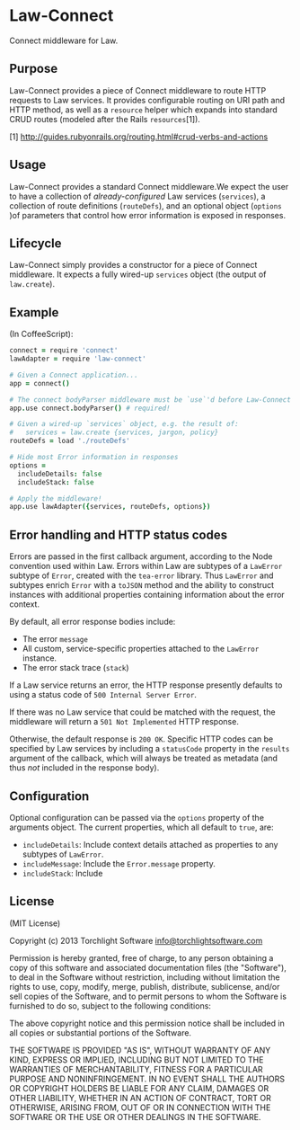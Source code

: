 # Law-Connect

Connect middleware for Law.

## Purpose
Law-Connect provides a piece of Connect middleware to route HTTP requests
to Law services. It provides configurable routing on URI path and HTTP
method, as well as a `resource` helper which expands into standard CRUD
routes (modeled after the Rails `resources`[1]).

[1] http://guides.rubyonrails.org/routing.html#crud-verbs-and-actions

## Usage
Law-Connect provides a standard Connect middleware.We expect the user to have a
collection of _already-configured_ Law services (`services`), a collection of
route definitions (`routeDefs`), and an optional object (`options` )of parameters
that control how error information is exposed in responses.

## Lifecycle
Law-Connect simply provides a constructor for a piece of Connect middleware.
It expects a fully wired-up `services` object (the output of `law.create`).

## Example
(In CoffeeScript):

```coffee
connect = require 'connect'
lawAdapter = require 'law-connect'

# Given a Connect application...
app = connect()

# The connect bodyParser middleware must be `use`'d before Law-Connect
app.use connect.bodyParser() # required!

# Given a wired-up `services` object, e.g. the result of:
#   services = law.create {services, jargon, policy}
routeDefs = load './routeDefs'

# Hide most Error information in responses
options =
  includeDetails: false
  includeStack: false

# Apply the middleware!
app.use lawAdapter({services, routeDefs, options})
```

## Error handling and HTTP status codes

Errors are passed in the first callback argument, according to the Node convention
used within Law. Errors within Law are subtypes of a `LawError` subtype of `Error`,
created with the `tea-error` library. Thus `LawError` and subtypes enrich `Error`
with a `toJSON` method and the ability to construct instances with additional
properties containing information about the error context.

By default, all error response bodies include:
- The error `message`
- All custom, service-specific properties attached to the `LawError` instance.
- The error stack trace (`stack`)

If a Law service returns an error, the HTTP response presently defaults to using a
status code of `500 Internal Server Error`.

If there was no Law service that could be matched with the request, the middleware
will return a `501 Not Implemented` HTTP response.

Otherwise, the default response is `200 OK`. Specific HTTP codes can be specified by
Law services by including a `statusCode` property in the `results` argument of the
callback, which will always be treated as metadata (and thus _not_ included in the
response body).


## Configuration

Optional configuration can be passed via the `options` property of the arguments
object. The current properties, which all default to `true`, are:

- `includeDetails`: Include context details attached as properties to any subtypes of `LawError`.
- `includeMessage`: Include the `Error.message` property.
- `includeStack`: Include

## License

(MIT License)

Copyright (c) 2013 Torchlight Software <info@torchlightsoftware.com>

Permission is hereby granted, free of charge, to any person obtaining
a copy of this software and associated documentation files (the
"Software"), to deal in the Software without restriction, including
without limitation the rights to use, copy, modify, merge, publish,
distribute, sublicense, and/or sell copies of the Software, and to
permit persons to whom the Software is furnished to do so, subject to
the following conditions:

The above copyright notice and this permission notice shall be
included in all copies or substantial portions of the Software.

THE SOFTWARE IS PROVIDED "AS IS", WITHOUT WARRANTY OF ANY KIND,
EXPRESS OR IMPLIED, INCLUDING BUT NOT LIMITED TO THE WARRANTIES OF
MERCHANTABILITY, FITNESS FOR A PARTICULAR PURPOSE AND
NONINFRINGEMENT. IN NO EVENT SHALL THE AUTHORS OR COPYRIGHT HOLDERS BE
LIABLE FOR ANY CLAIM, DAMAGES OR OTHER LIABILITY, WHETHER IN AN ACTION
OF CONTRACT, TORT OR OTHERWISE, ARISING FROM, OUT OF OR IN CONNECTION
WITH THE SOFTWARE OR THE USE OR OTHER DEALINGS IN THE SOFTWARE.
